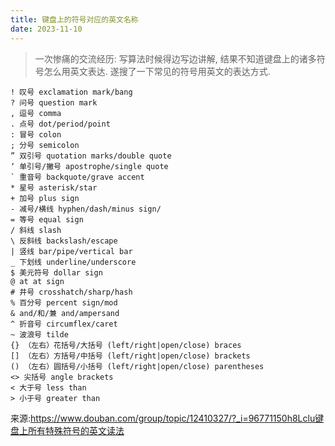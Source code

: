 ```yaml
---
title: 键盘上的符号对应的英文名称
date: 2023-11-10
---
```


> 一次惨痛的交流经历: 写算法时候得边写边讲解, 结果不知道键盘上的诸多符号怎么用英文表达. 遂搜了一下常见的符号用英文的表达方式.



```
! 叹号 exclamation mark/bang
? 问号 question mark
, 逗号 comma
. 点号 dot/period/point
: 冒号 colon
; 分号 semicolon
” 双引号 quotation marks/double quote
‘ 单引号/撇号 apostrophe/single quote
` 重音号 backquote/grave accent
* 星号 asterisk/star
+ 加号 plus sign
- 减号/横线 hyphen/dash/minus sign/
= 等号 equal sign
/ 斜线 slash
\ 反斜线 backslash/escape
| 竖线 bar/pipe/vertical bar
_ 下划线 underline/underscore
$ 美元符号 dollar sign
@ at at sign
# 井号 crosshatch/sharp/hash
% 百分号 percent sign/mod
& and/和/兼 and/ampersand
^ 折音号 circumflex/caret
~ 波浪号 tilde
{} （左右）花括号/大括号 (left/right|open/close) braces
[] （左右）方括号/中括号 (left/right|open/close) brackets
() （左右）圆括号/小括号 (left/right|open/close) parentheses
<> 尖括号 angle brackets
< 大于号 less than
> 小于号 greater than
```



来源:https://www.douban.com/group/topic/12410327/?_i=96771150h8Lclu键盘上所有特殊符号的英文读法 